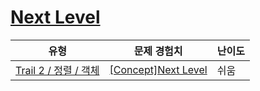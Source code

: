 # [Next Level](https://www.codetree.ai/trails/complete/curated-cards/intro-next-level)

|유형|문제 경험치|난이도|
|---|---|---|
|[Trail 2 / 정렬 / 객체](https://www.codetree.ai/trail-info/novice-mid/)|[[Concept]Next Level](https://www.codetree.ai/trails/complete/curated-cards/intro-next-level/)|쉬움|

